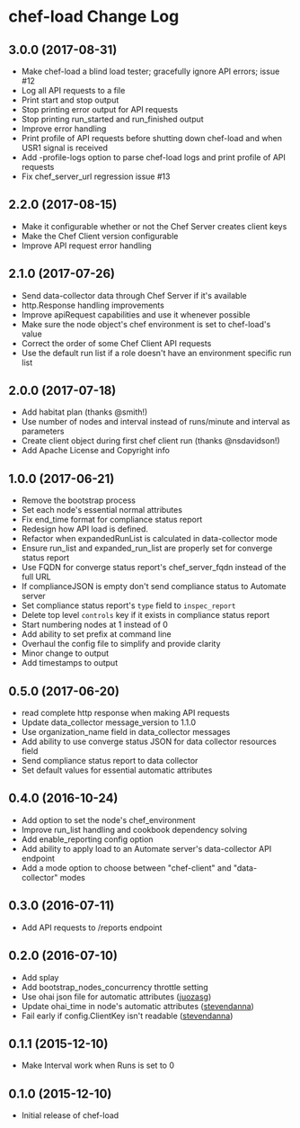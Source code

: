 # chef-load Change Log

## 3.0.0 (2017-08-31)

* Make chef-load a blind load tester; gracefully ignore API errors; issue #12
* Log all API requests to a file
* Print start and stop output
* Stop printing error output for API requests
* Stop printing run_started and run_finished output
* Improve error handling
* Print profile of API requests before shutting down chef-load and when USR1 signal is received
* Add -profile-logs option to parse chef-load logs and print profile of API requests
* Fix chef_server_url regression issue #13

## 2.2.0 (2017-08-15)

* Make it configurable whether or not the Chef Server creates client keys
* Make the Chef Client version configurable
* Improve API request error handling

## 2.1.0 (2017-07-26)

* Send data-collector data through Chef Server if it's available
* http.Response handling improvements
* Improve apiRequest capabilities and use it whenever possible
* Make sure the node object's chef environment is set to chef-load's value
* Correct the order of some Chef Client API requests
* Use the default run list if a role doesn't have an environment specific run list

## 2.0.0 (2017-07-18)

* Add habitat plan (thanks @smith!)
* Use number of nodes and interval instead of runs/minute and interval as parameters
* Create client object during first chef client run (thanks @nsdavidson!)
* Add Apache License and Copyright info

## 1.0.0 (2017-06-21)

* Remove the bootstrap process
* Set each node's essential normal attributes
* Fix end_time format for compliance status report
* Redesign how API load is defined.
* Refactor when expandedRunList is calculated in data-collector mode
* Ensure run_list and expanded_run_list are properly set for converge status report
* Use FQDN for converge status report's chef_server_fqdn instead of the full URL
* If complianceJSON is empty don't send compliance status to Automate server
* Set compliance status report's `type` field to `inspec_report`
* Delete top level `controls` key if it exists in compliance status report
* Start numbering nodes at 1 instead of 0
* Add ability to set prefix at command line
* Overhaul the config file to simplify and provide clarity
* Minor change to output
* Add timestamps to output

## 0.5.0 (2017-06-20)

* read complete http response when making API requests
* Update data_collector message_version to 1.1.0
* Use organization_name field in data_collector messages
* Add ability to use converge status JSON for data collector resources field
* Send compliance status report to data collector
* Set default values for essential automatic attributes

## 0.4.0 (2016-10-24)

* Add option to set the node's chef_environment
* Improve run_list handling and cookbook dependency solving
* Add enable_reporting config option
* Add ability to apply load to an Automate server's data-collector API endpoint
* Add a mode option to choose between "chef-client" and "data-collector" modes

## 0.3.0 (2016-07-11)

* Add API requests to /reports endpoint

## 0.2.0 (2016-07-10)

* Add splay
* Add bootstrap_nodes_concurrency throttle setting
* Use ohai json file for automatic attributes ([juozasg](https://github.com/juozasg))
* Update ohai_time in node's automatic attributes ([stevendanna](https://github.com/stevendanna))
* Fail early if config.ClientKey isn't readable ([stevendanna](https://github.com/stevendanna))

## 0.1.1 (2015-12-10)

* Make Interval work when Runs is set to 0

## 0.1.0 (2015-12-10)

* Initial release of chef-load
